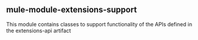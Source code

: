 mule-module-extensions-support
-------------------------

This module contains classes to support functionality of the APIs defined in the extensions-api artifact